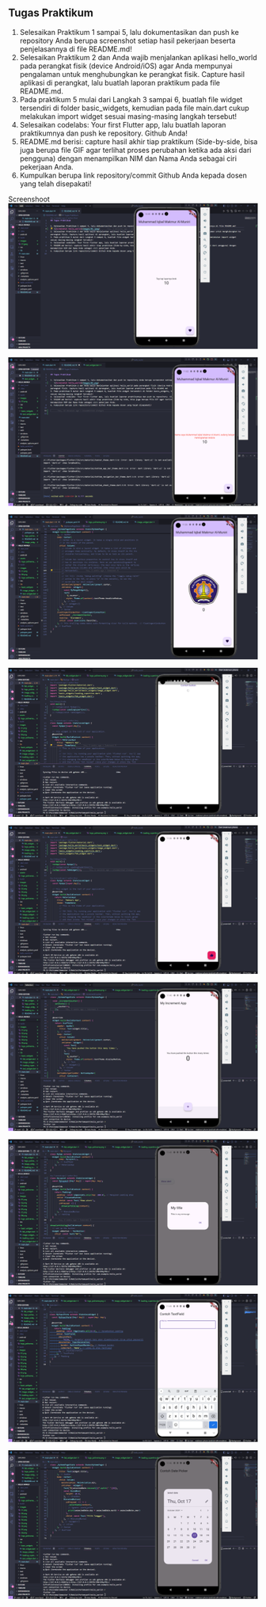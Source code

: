 ## Tugas Praktikum

1. Selesaikan Praktikum 1 sampai 5, lalu dokumentasikan dan push ke repository Anda berupa screenshot setiap hasil pekerjaan beserta penjelasannya di file README.md!
2. Selesaikan Praktikum 2 dan Anda wajib menjalankan aplikasi hello_world pada perangkat fisik (device Android/iOS) agar Anda mempunyai pengalaman untuk menghubungkan ke perangkat fisik. Capture hasil aplikasi di perangkat, lalu buatlah laporan praktikum pada file README.md.
3. Pada praktikum 5 mulai dari Langkah 3 sampai 6, buatlah file widget tersendiri di folder basic_widgets, kemudian pada file main.dart cukup melakukan import widget sesuai masing-masing langkah tersebut!
4. Selesaikan codelabs: Your first Flutter app, lalu buatlah laporan praktikumnya dan push ke repository. Github Anda!
5. README.md berisi: capture hasil akhir tiap praktikum (Side-by-side, bisa juga berupa file GIF agar terlihat proses perubahan ketika ada aksi dari pengguna) dengan menampilkan NIM dan Nama Anda sebagai ciri pekerjaan Anda.
6. Kumpulkan berupa link repository/commit Github Anda kepada dosen yang telah disepakati!

Screenshoot
![Screenshot hello_world](Images/01.png)

![Screenshot hello_world](Images/02.png)

![Screenshot hello_world](Images/03.png)

![Screenshot hello_world](Images/04.png)

![Screenshot hello_world](Images/05.png)

![Screenshot hello_world](Images/06.png)

![Screenshot hello_world](Images/07.png)

![Screenshot hello_world](Images/08.png)

![Screenshot hello_world](Images/09.png)
